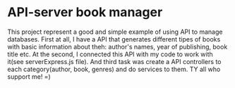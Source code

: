 # API-server book manager 
This project represent a good and simple example of using API to manage databases. First at all, I have a API that generates different tipes of books with basic information about theh: author's names, year of publishing, book title etc. At the second, I connected this API with my code to work with it(see serverExpress.js file). And third task was create a API controllers to each category(author, book, genres) and do services to them. TY all who support me! =)

